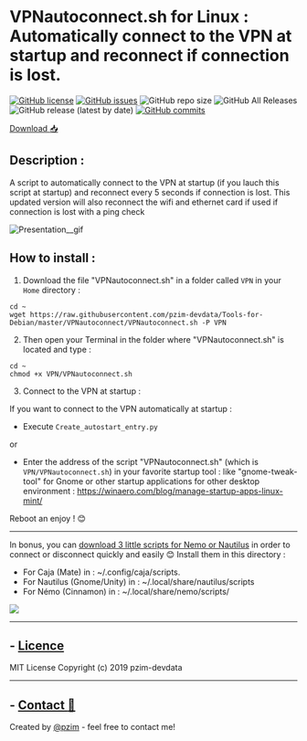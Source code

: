 # VPNautoconnect.sh for Linux : Automatically connect to the VPN at startup and reconnect if connection is lost.

[![GitHub license](https://img.shields.io/github/license/pzim-devdata/vpn_autoconnect?style=plastic)](https://github.com/pzim-devdata/vpn_autoconnect/blob/master/LICENSE)   [![GitHub issues](https://img.shields.io/github/issues/pzim-devdata/vpn_autoconnect?style=plastic)](https://github.com/pzim-devdata/vpn_autoconnect/issues)    ![GitHub repo size](https://img.shields.io/github/repo-size/pzim-devdata/vpn_autoconnect?style=plastic)    ![GitHub All Releases](https://img.shields.io/github/downloads/pzim-devdata/vpn_autoconnect/total?style=plastic)    ![GitHub release (latest by date)](https://img.shields.io/github/v/release/pzim-devdata/vpn_autoconnect?style=plastic)    [![GitHub commits](https://img.shields.io/github/commits-since/pzim-devdata/vpn_autoconnect/v1.0.0.svg?style=plastic)](https://GitHub.com/pzim-devata/vpn_autoconnect/commit/)

[Download :inbox_tray:](https://github.com/pzim-devdata/VPNautoconnect/releases/download/v1.0.0/VPNautoconnect.zip)

## Description :

A script to automatically connect to the VPN at startup (if you lauch this script at startup) and reconnect  every 5 seconds if connection is lost.
This updated version will also reconnect the wifi and ethernet card if used if connection is lost with a ping check

![Presentation__gif](GifVPN)


## How to install :



1. Download the file "VPNautoconnect.sh" in a folder called `VPN` in your `Home` directory :

```
cd ~
wget https://raw.githubusercontent.com/pzim-devdata/Tools-for-Debian/master/VPNautoconnect/VPNautoconnect.sh -P VPN
```

2. Then open your Terminal in the folder where "VPNautoconnect.sh" is located and type :

```
cd ~
chmod +x VPN/VPNautoconnect.sh
``` 

3. Connect to the VPN at startup :

If you want to connect to the VPN automatically at startup :

  - Execute `Create_autostart_entry.py`

or

   - Enter the address of the script "VPNautoconnect.sh" (which is `VPN/VPNautoconnect.sh`)  in your favorite startup tool : like "gnome-tweak-tool" for Gnome or other startup applications for other desktop environment : https://winaero.com/blog/manage-startup-apps-linux-mint/

Reboot an enjoy ! :blush:


-----------------------------------------


In bonus, you can [download 3 little scripts for Nemo or Nautilus](https://github.com/pzim-devdata/Tools-for-Linux/raw/master/VPNautoconnect/Scripts.zip) in order to connect or disconnect quickly and easily :blush:
Install them in this directory :

- For Caja (Mate) in : ~/.config/caja/scripts.
- For Nautilus (Gnome/Unity) in : ~/.local/share/nautilus/scripts
- For Némo (Cinnamon) in : ~/.local/share/nemo/scripts/


![](https://github.com/pzim-devdata/Tools-for-Linux/blob/master/VPNautoconnect/Image3.png)


--------------------------------------------

## - [Licence](https://github.com/pzim-devdata/DATA-developer/raw/master/LICENSE)
MIT License
Copyright (c) 2019 pzim-devdata

--------------------------------------------

## - [Contact :email:](mailto:contact@pzim.fr?subject=Contact%20from%20Github)
Created by [@pzim](https://www.pzim.fr/) - feel free to contact me!






   
